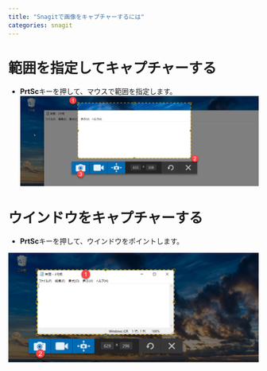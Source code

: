 ```yaml
---
title: "Snagitで画像をキャプチャーするには"
categories: snagit
---
```


# 範囲を指定してキャプチャーする

- **PrtSc**キーを押して、マウスで範囲を指定します。
![](../assets/images/2020-02-11-08-22-41.png)

# ウインドウをキャプチャーする

- **PrtSc**キーを押して、ウインドウをポイントします。

![](../assets/images/2020-02-11-08-23-03.png)
